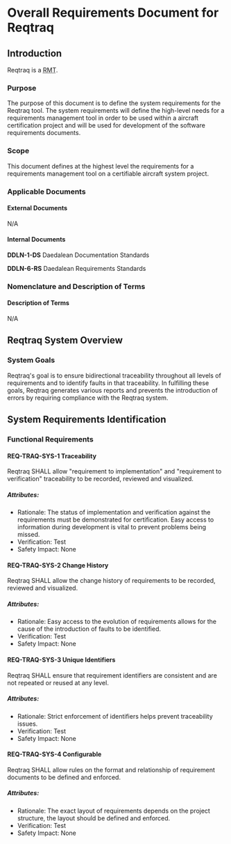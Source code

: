 # Overall Requirements Document for Reqtraq

## Introduction

Reqtraq is a <abbr title="Requirements Management Tool">RMT</abbr>.

### Purpose

The purpose of this document is to define the system requirements for the Reqtraq tool. The system requirements will define the high-level needs for a requirements management tool in order to be used within a aircraft certification project and will be used for development of the software requirements documents.

### Scope

This document defines at the highest level the requirements for a requirements management tool on a certifiable aircraft system project.

### Applicable Documents

#### External Documents

N/A

#### Internal Documents

**DDLN-1-DS** Daedalean Documentation Standards

**DDLN-6-RS** Daedalean Requirements Standards

### Nomenclature and Description of Terms

#### Description of Terms

N/A

## Reqtraq System Overview

### System Goals

Reqtraq's goal is to ensure bidirectional traceability throughout all levels of requirements and to identify faults in that traceability. In fulfilling these goals, Reqtraq generates various reports and prevents the introduction of errors by requiring compliance with the Reqtraq system.

## System Requirements Identification

### Functional Requirements

#### REQ-TRAQ-SYS-1 Traceability

Reqtraq SHALL allow "requirement to implementation" and "requirement to verification" traceability to be recorded, reviewed and visualized.

##### Attributes:
- Rationale: The status of implementation and verification against the requirements must be demonstrated for certification. Easy access to information during development is vital to prevent problems being missed.
- Verification: Test
- Safety Impact: None

#### REQ-TRAQ-SYS-2 Change History

Reqtraq SHALL allow the change history of requirements to be recorded, reviewed and visualized.

##### Attributes:
- Rationale: Easy access to the evolution of requirements allows for the cause of the introduction of faults to be identified.
- Verification: Test
- Safety Impact: None

#### REQ-TRAQ-SYS-3 Unique Identifiers

Reqtraq SHALL ensure that requirement identifiers are consistent and are not repeated or reused at any level.

##### Attributes:
- Rationale: Strict enforcement of identifiers helps prevent traceability issues.
- Verification: Test
- Safety Impact: None


#### REQ-TRAQ-SYS-4 Configurable

Reqtraq SHALL allow rules on the format and relationship of requirement documents to be defined and enforced.

##### Attributes:
- Rationale: The exact layout of requirements depends on the project structure, the layout should be defined and enforced.
- Verification: Test
- Safety Impact: None
